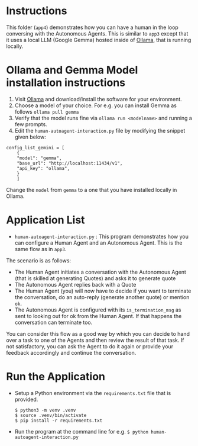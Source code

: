 # Instructions

This folder (`app4`) demonstrates how you can have a human in the loop conversing with the Autonomous Agents. This is similar to `app3` except that it uses a local LLM (Google Gemma) hosted inside of [Ollama](https://ollama.com/), that is running locally.

# Ollama and Gemma Model installation instructions
1. Visit [Ollama](https://ollama.com/) and download/install the software for your environment.
2. Choose a model of your choice. For e.g. you can install Gemma as follows `ollama pull gemma`
3. Verify that the model runs fine via `ollama run <modelname>` and running a few prompts.
4. Edit the `human-autoagent-interaction.py` file by modifying the snippet given below:
```
config_list_gemini = [
    {
    "model": "gemma",
    "base_url": "http://localhost:11434/v1",
    "api_key": "ollama",
    }
    ]
```

Change the `model` from `gemma` to a one that you have installed locally in Ollama.

# Application List
- `human-autoagent-interaction.py` : This program demonstrates how you can configure a Human Agent and an Autonomous Agent. This is the same flow as in `app3`.

The scenario is as follows:
- The Human Agent initiates a conversation with the Autonomous Agent (that is skilled at generating Quotes) and asks it to generate quote
- The Autonomous Agent replies back with a Quote
- The Human Agent (you) will now have to decide if you want to terminate the conversation, do an auto-reply (generate another quote) or mention `ok`.
- The Autonomous Agent is configured with its `is_termination_msg` as sent to looking out for ok from the Human Agent. If that happens the conversation can terminate too.

You can consider this flow as a good way by which you can decide to hand over a task to one of the Agents and then review the result of that task. If not satisfactory, you can ask the Agent to do it again or provide your feedback accordingly and continue the conversation. 

# Run the Application
- Setup a Python environment via the `requirements.txt` file that is provided.
  ```
  $ python3 -m venv .venv
  $ source .venv/bin/activate
  $ pip install -r requirements.txt
  ```
- Run the program at the command line for e.g. `$ python human-autoagent-interaction.py`

